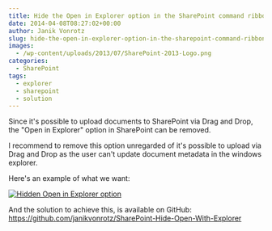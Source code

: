 ```yaml
---
title: Hide the Open in Explorer option in the SharePoint command ribbon
date: 2014-04-08T08:27:02+00:00
author: Janik Vonrotz
slug: hide-the-open-in-explorer-option-in-the-sharepoint-command-ribbon
images:
  - /wp-content/uploads/2013/07/SharePoint-2013-Logo.png
categories:
  - SharePoint
tags:
  - explorer
  - sharepoint
  - solution
---
```

Since it's possible to upload documents to SharePoint via Drag and Drop, the "Open in Explorer" option in SharePoint can be removed.

I recommend to remove this option unregarded of it's possible to upload via Drag and Drop as the user can't update document metadata in the windows explorer.

Here's an example of what we want:

[![Hidden Open in Explorer option](/wp-content/uploads/2014/04/Hidden-Open-in-Explorer-option.jpg)](https://janikvonrotz.ch/2014/04/08/hide-the-open-in-explorer-option-in-the-sharepoint-command-ribbon/hidden-open-in-explorer-option/)

And the solution to achieve this, is available on GitHub: <a href="https://github.com/janikvonrotz/SharePoint-Hide-Open-With-Explorer">https://github.com/janikvonrotz/SharePoint-Hide-Open-With-Explorer</a>